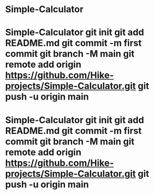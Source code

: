 # Simple-Calculator
# Simple-Calculator git init git add README.md git commit -m first commit git branch -M main git remote add origin https://github.com/Hike-projects/Simple-Calculator.git git push -u origin main
# Simple-Calculator git init git add README.md git commit -m first commit git branch -M main git remote add origin https://github.com/Hike-projects/Simple-Calculator.git git push -u origin main
